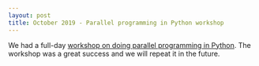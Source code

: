 ```yaml
---
layout: post
title: October 2019 - Parallel programming in Python workshop
---
```


We had a full-day [workshop on doing parallel programming in Python](https://escience-academy.github.io/2019-10-08-Amsterdam/). The workshop was a great success and we will repeat it in the future.
